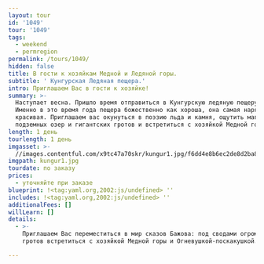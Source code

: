 ```yaml
---
layout: tour
id: '1049'
tour: '1049'
tags:
  - weekend
  - permregion
permalink: /tours/1049/
hidden: false
title: В гости к хозяйкам Медной и Ледяной горы.
subtitle: ' Кунгурская Ледяная пещера.'
intro: Приглашаем Вас в гости к хозяйке!
summary: >-
  Наступает весна. Пришло время отправиться в Кунгурскую ледяную пещеру пещеру.
  Именно в это время года пещера божественно как хороша, она самая нарядная и
  красивая. Приглашаем вас окунуться в поэзию льда и камня, ощутить магию
  подземных озер и гигантских гротов и встретиться с хозяйкой Медной горы!
length: 1 день
tourlength: 1 день
imgasset: >-
  //images.contentful.com/x9tc47a70skr/kungur1.jpg/f6dd4e8b6ec2de8d2ba8a6d4ab787d17/kungur1.jpg
imgpath: kungur1.jpg
tourdate: по заказу
prices:
  - уточняйте при заказе
blueprint: !<tag:yaml.org,2002:js/undefined> ''
includes: !<tag:yaml.org,2002:js/undefined> ''
additionalFees: []
willLearn: []
details:
  - >-
    Приглашаем Вас переместиться в мир сказов Бажова: под сводами огромных
    гротов встретиться с хозяйкой Медной горы и Огневушкой-поскакушкой.

---
```

